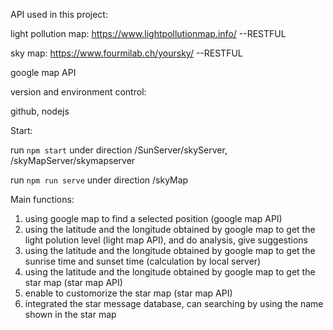 API used in this project:

light pollution map: https://www.lightpollutionmap.info/ --RESTFUL

sky map: https://www.fourmilab.ch/yoursky/ --RESTFUL

google map API

version and environment control:

github, nodejs

Start:

run `npm start` under direction  /SunServer/skyServer, /skyMapServer/skymapserver

run `npm run serve` under direction /skyMap

Main functions:

1. using google map to find a selected position (google map API)
2. using the latitude and the longitude obtained by google map to get the light polution level (light map API), and do analysis, give suggestions
3. using the latitude and the longitude obtained by google map to get the sunrise time and sunset time (calculation by local server)
4. using the latitude and the longitude obtained by google map to get the star map (star map API)
5. enable to customorize the star map (star map API)
6. integrated the star message database, can searching by using the name shown in the star map

